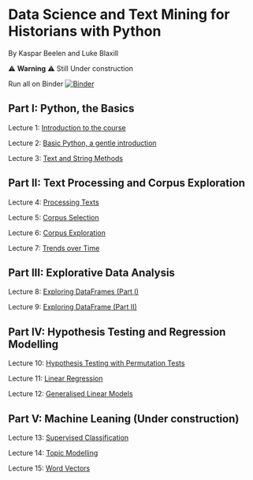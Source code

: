 # Data Science and Text Mining for Historians with Python
By Kaspar Beelen and Luke Blaxill

⚠️ **Warning** ⚠️  Still Under construction

Run all on Binder
[![Binder](https://mybinder.org/badge_logo.svg)](https://mybinder.org/v2/gh/kasparvonbeelen/ghi_python/4-tables)

## Part I: Python, the Basics

Lecture 1: [Introduction to the  course](https://mybinder.org/v2/gh/kasparvonbeelen/ghi_python/4-tables?labpath=1_-_Introduction.ipynb)


Lecture 2: [Basic Python, a gentle introduction](https://mybinder.org/v2/gh/kasparvonbeelen/ghi_python/4-tables?labpath=2_-_Values_and_Variables.ipynb)


Lecture 3: [Text and String Methods](https://mybinder.org/v2/gh/kasparvonbeelen/ghi_python/4-tables?labpath=3_-_Text_and_String_Methods.ipynb)


## Part II: Text Processing and Corpus Exploration

Lecture 4: [Processing Texts](https://mybinder.org/v2/gh/kasparvonbeelen/ghi_python/4-tables?labpath=4_-_Processing_texts.ipynb)

Lecture 5: [Corpus Selection](https://mybinder.org/v2/gh/kasparvonbeelen/ghi_python/4-tables?labpath=5_-_Corpus_Selection.ipynb)


Lecture 6: [Corpus Exploration](https://mybinder.org/v2/gh/kasparvonbeelen/ghi_python/4-tables?labpath=6_-_Corpus_Exploration.ipynb)

Lecture 7: [Trends over Time](https://mybinder.org/v2/gh/kasparvonbeelen/ghi_python/4-tables?labpath=7_-_Trends_over_time.ipynb)


## Part III: Explorative Data Analysis

Lecture 8: [Exploring DataFrames (Part I)](https://mybinder.org/v2/gh/kasparvonbeelen/ghi_python/4-tables?labpath=8_-_Data_Exploration_with_Pandas_I.ipynb)

Lecture 9: [Exploring DataFrame (Part II)](https://mybinder.org/v2/gh/kasparvonbeelen/ghi_python/4-tables?labpath=9_-_Data_Exploration_with_Pandas_Part_II.ipynb)


## Part IV: Hypothesis Testing and Regression Modelling

Lecture 10: [Hypothesis Testing with Permutation Tests](https://mybinder.org/v2/gh/kasparvonbeelen/ghi_python/4-tables?labpath=10_-_Hypothesis_Testing.ipynb)

Lecture 11: [Linear Regression](https://mybinder.org/v2/gh/kasparvonbeelen/ghi_python/4-tables?labpath=11_-_Linear_Regression.ipynb)

Lecture 12: [Generalised Linear Models](https://mybinder.org/v2/gh/kasparvonbeelen/ghi_python/4-tables?labpath=12_-_Generalised_Linear_Models.ipynb)

## Part V: Machine Leaning (Under construction)

Lecture 13: [Supervised Classification](https://mybinder.org/v2/gh/kasparvonbeelen/ghi_python/4-tables?labpath=13_-_Supervised_Learning.ipynb)

Lecture 14: [Topic Modelling](https://mybinder.org/v2/gh/kasparvonbeelen/ghi_python/4-tables?labpath=14_-_Topic_Modelling.ipynb)

Lecture 15: [Word Vectors](https://mybinder.org/v2/gh/kasparvonbeelen/ghi_python/4-tables?labpath=15_-_Word_Vectors.ipynb)








